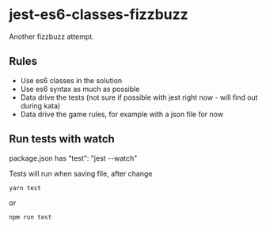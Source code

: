 # jest-es6-classes-fizzbuzz

Another fizzbuzz attempt. 

## Rules

* Use es6 classes in the solution
* Use es6 syntax as much as possible
* Data drive the tests (not sure if possible with jest right now - will find out during kata)
* Data drive the game rules, for example with a json file for now


## Run tests with watch

package.json has "test": "jest --watch"

Tests will run when saving file, after change

```yarn test```

or

```npm run test```